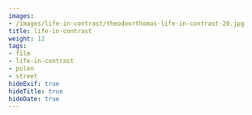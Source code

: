 ```yaml
---
images:
- /images/life-in-contrast/theodoorthomas-life-in-contrast-20.jpg
title: life-in-contrast
weight: 12
tags:
- film
- life-in-contrast
- polen
- street
hideExif: true
hideTitle: true
hideDate: true
---
```

